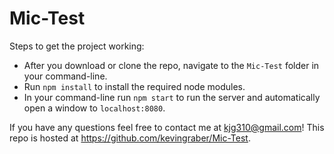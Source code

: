 # Mic-Test

Steps to get the project working:

* After you download or clone the repo, navigate to the `Mic-Test` folder in your command-line.
* Run `npm install` to install the required node modules.
* In your command-line run `npm start` to run the server and automatically open a window to `localhost:8080`.

If you have any questions feel free to contact me at kjg310@gmail.com!
This repo is hosted at https://github.com/kevingraber/Mic-Test.